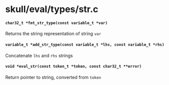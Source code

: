 # skull/eval/types/str.c

#### `char32_t *fmt_str_type(const variable_t *var)`
Returns the string representation of string `var`

#### `variable_t *add_str_type(const variable_t *lhs, const variable_t *rhs)`
Concatenate `lhs` and `rhs` strings

#### `void *eval_str(const token_t *token, const char32_t **error)`
Return pointer to string, converted from `token`


